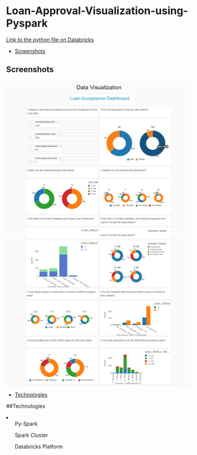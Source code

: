 # Loan-Approval-Visualization-using-Pyspark

<a href="https://databricks-prod-cloudfront.cloud.databricks.com/public/4027ec902e239c93eaaa8714f173bcfc/3091917955881049/2030217919931958/7528559911178843/latest.html"> Link to the python file on Databricks</a>


* [Screenshots](#screenshots)



## Screenshots
<p align="center">
<img src="dash1.jpeg"><br>
  <img src="dash2.jpeg"><br>
</p>

* [Technologies](#technologies)


##Technologies
<p>
<li>
  <ul>Py-Spark</ul>
  <ul>Spark Cluster</ul>
  <ul>Databricks Platform</ul>
  </li>
</p>

